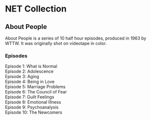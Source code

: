# NET Collection

## About People
About People is a series of 10 half hour episodes, produced in 1963 by WTTW. It was originally shot on videotape in color. 

### Episodes
Episode 1: What is Normal</br>
Episode 2: Adolescence</br>
Episode 3: Aging</br>
Episode 4: Being in Love</br>
Episode 5: Marriage Problems</br>
Episode 6: The Council of Fear</br>
Episode 7: Guilt Feelings</br>
Episode 8: Emotional Illness</br>
Episode 9: Psychoanalysis</br>
Episode 10: The Newcomers</br>
